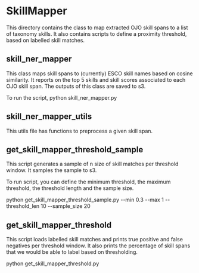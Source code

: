 # SkillMapper

This directory contains the class to map extracted OJO skill spans to a list of taxonomy skills. It also contains scripts to define a proximity threshold, based on labelled skill matches.

## skill_ner_mapper

This class maps skill spans to (currently) ESCO skill names based on cosine similarity. It reports on the top 5 skills and skill scores associated to each OJO skill span. The outputs of this class are saved to s3.

To run the script, python skill_ner_mapper.py

## skill_ner_mapper_utils

This utils file has functions to preprocess a given skill span.

## get_skill_mapper_threshold_sample

This script generates a sample of n size of skill matches per threshold window. It samples the sample to s3.

To run script, you can define the minimum threshold, the maximum threshold, the threshold length and the sample size.

python get_skill_mapper_threshold_sample.py --min 0.3 --max 1 --threshold_len 10 --sample_size 20

## get_skill_mapper_threshold

This script loads labelled skill matches and prints true positive and false negatives per threshold window. It also prints the percentage of skill spans that we would be able to label based on thresholding.

python get_skill_mapper_threshold.py
